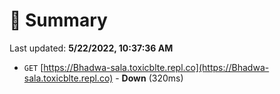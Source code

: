 # 📖 Summary
Last updated: **5/22/2022, 10:37:36 AM**

- `GET` [https://Bhadwa-sala.toxicblte.repl.co](https://Bhadwa-sala.toxicblte.repl.co) - **Down** (320ms)
